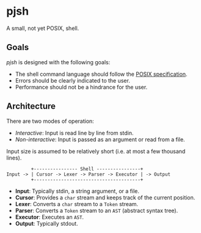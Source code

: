 # pjsh

A small, not yet POSIX, shell.

## Goals

_pjsh_ is designed with the following goals:

- The shell command language should follow the [POSIX specification](https://pubs.opengroup.org/onlinepubs/9699919799/utilities/V3_chap02.html).
- Errors should be clearly indicated to the user.
- Performance should not be a hindrance for the user.

## Architecture

There are two modes of operation:
- _Interactive_: Input is read line by line from stdin.
- _Non-interactive_: Input is passed as an argument or read from a file.

Input size is assumed to be relatively short (i.e. at most a few thousand lines).

```
         +---------------- Shell ----------------+
Input -> | Cursor -> Lexer -> Parser -> Executor | -> Output
         +---------------------------------------+
```

- **Input**: Typically stdin, a string argument, or a file.
- **Cursor**: Provides a `char` stream and keeps track of the current position.
- **Lexer**: Converts a `char` stream to a `Token` stream.
- **Parser**: Converts a `Token` stream to an `AST` (abstract syntax tree).
- **Executor**: Executes an `AST`.
- **Output**: Typically stdout.
